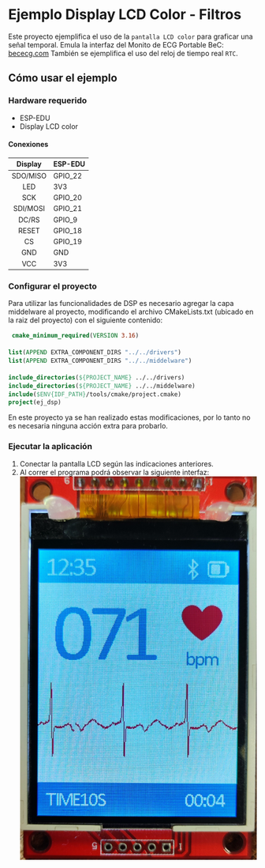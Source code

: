 # Ejemplo Display LCD Color - Filtros

Este proyecto ejemplifica el uso de la `pantalla LCD color` para graficar una señal temporal. Emula la interfaz del Monito de ECG Portable BeC: [bececg.com](https://bececg.com/)
También se ejemplifica el uso del reloj de tiempo real `RTC`.

## Cómo usar el ejemplo

### Hardware requerido

* ESP-EDU
* Display LCD color

#### Conexiones

 |      Display     |       ESP-EDU     |
 |:----------------:|:------------------|
 |      SDO/MISO    |       GPIO_22     |
 |      LED         |       3V3         |
 |      SCK         |       GPIO_20     |
 |      SDI/MOSI    |       GPIO_21     |
 |      DC/RS       |       GPIO_9      |
 |      RESET       |       GPIO_18     |
 |      CS          |       GPIO_19     |
 |      GND         |       GND         |
 |      VCC         |       3V3         |

### Configurar el proyecto

Para utilizar las funcionalidades de DSP es necesario agregar la capa middelware al proyecto, modificando el archivo CMakeLists.txt (ubicado en la raiz del proyecto) con el siguiente contenido:

```cmake
 cmake_minimum_required(VERSION 3.16)

list(APPEND EXTRA_COMPONENT_DIRS "../../drivers")
list(APPEND EXTRA_COMPONENT_DIRS "../../middelware")

include_directories(${PROJECT_NAME} ../../drivers)
include_directories(${PROJECT_NAME} ../../middelware)
include($ENV{IDF_PATH}/tools/cmake/project.cmake)
project(ej_dsp)
```

En este proyecto ya se han realizado estas modificaciones, por lo tanto no es necesaria ninguna acción extra para probarlo.

### Ejecutar la aplicación

1. Conectar la pantalla LCD según las indicaciones anteriores.
2. Al correr el programa podrá observar la siguiente interfaz:
![display](LCD_ECG.jpg)

